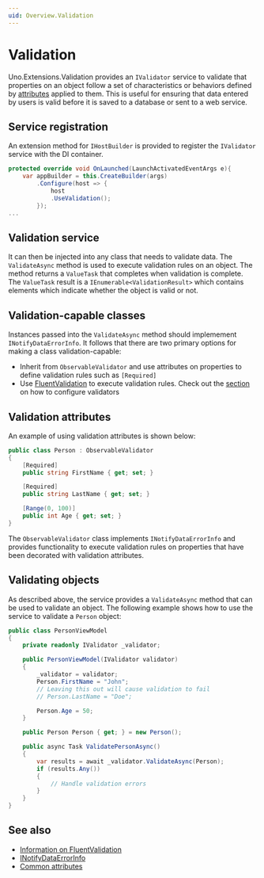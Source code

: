 ```yaml
---
uid: Overview.Validation
---
```


# Validation

Uno.Extensions.Validation provides an `IValidator` service to validate that properties on an object follow a set of characteristics or behaviors defined by [attributes](https://learn.microsoft.com/dotnet/api/system.componentmodel.dataannotations) applied to them. This is useful for ensuring that data entered by users is valid before it is saved to a database or sent to a web service.

## Service registration

An extension method for `IHostBuilder` is provided to register the `IValidator` service with the DI container.

```csharp
protected override void OnLaunched(LaunchActivatedEventArgs e){
    var appBuilder = this.CreateBuilder(args)
        .Configure(host => {
            host
            .UseValidation();
        });
...
```

## Validation service

It can then be injected into any class that needs to validate data. The `ValidateAsync` method is used to execute validation rules on an object. The method returns a `ValueTask` that completes when validation is complete. The `ValueTask` result is a `IEnumerable<ValidationResult>` which contains elements which indicate whether the object is valid or not.

## Validation-capable classes

Instances passed into the `ValidateAsync` method should implemement `INotifyDataErrorInfo`. It follows that there are two primary options for making a class validation-capable:

- Inherit from `ObservableValidator` and use attributes on properties to define validation rules such as `[Required]`
- Use [FluentValidation](https://www.nuget.org/packages/FluentValidation/) to execute validation rules. Check out the [section](https://docs.fluentvalidation.net/en/latest/di.html#) on how to configure validators

## Validation attributes

An example of using validation attributes is shown below:

```csharp
public class Person : ObservableValidator
{
    [Required]
    public string FirstName { get; set; }

    [Required]
    public string LastName { get; set; }

    [Range(0, 100)]
    public int Age { get; set; }
}
```

The `ObservableValidator` class implements `INotifyDataErrorInfo` and provides functionality to execute validation rules on properties that have been decorated with validation attributes.

## Validating objects

As described above, the service provides a `ValidateAsync` method that can be used to validate an object. The following example shows how to use the service to validate a `Person` object:

```csharp
public class PersonViewModel
{
    private readonly IValidator _validator;

    public PersonViewModel(IValidator validator)
    {
        _validator = validator;
        Person.FirstName = "John";
        // Leaving this out will cause validation to fail
        // Person.LastName = "Doe";

        Person.Age = 50;
    }

    public Person Person { get; } = new Person();

    public async Task ValidatePersonAsync()
    {
        var results = await _validator.ValidateAsync(Person);
        if (results.Any())
        {
            // Handle validation errors
        }
    }
}
```

## See also

- [Information on FluentValidation](https://fluentvalidation.net/)
- [INotifyDataErrorInfo](https://learn.microsoft.com/dotnet/api/system.componentmodel.inotifydataerrorinfo)
- [Common attributes](https://learn.microsoft.com/dotnet/api/system.componentmodel.dataannotations)